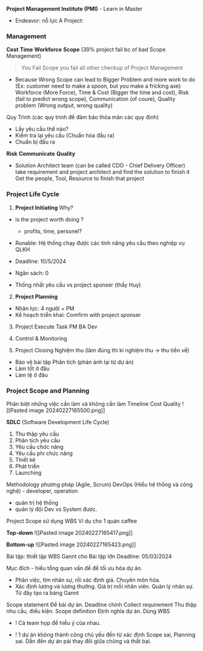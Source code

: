 **Project Management Institute (PMI)** - Learn in Master
+ Endeavor: nỗ lực 
A Project:

### **Management**

**Cost** 
**Time** 
**Workforce** 
**Scope** (39% project fail bc of bad Scope Management)
> You Fail Scope you fail all other checkup of Project Management
+ Because Wrong Scope can lead to Bigger Problem and more work to do (Ex: customer need to make a spoon, but you make a fricking axe) 
	Workforce (More Force), Time & Cost (Bigger the time and cost), Risk (fail to predict wrong scope), Communication (of coure), Quality problem (Wrong output, wrong quality)


Quy Trình (các quy trình để đảm bảo thỏa mãn các quy định)

+ Lấy yêu cầu thế nào? 
+ Kiểm tra lại yêu cầu (Chuẩn hóa đầu ra)
+ Chuẩn bị đầu ra












**Risk**
**Communicate** 
**Quality** 
+ Solution Architect team (can be called CDO - Chief Delivery Officer)
	take requirement and project architect and find the solution to finish it
		Get the people, Tool, Resource to finish that project 


### Project Life Cycle

1. **Project Initiating**
Why?
+ is the project worth doing ? 
	+ profits, time, personel?

+ Runable: Hệ thống chạy được các tính năng yêu cầu theo nghiệp vụ QLKH
+ Deadline: 10/5/2024
+ Ngân sách: 0
+ Thống nhất yêu cầu vs project sponser (thầy Huy)

2. **Project Planning**
- Nhân lực: 4 người + PM 
- Kế hoạch triển khai: Comfirm with project sponser

3. Project Execute
Task
	PM
	BA
	Dev

4. Control & Monitoring

5. Project Closing
Nghiệm thu (làm đúng thì kí nghiệm thu -> thu tiền về)
+ Bảo vệ bài tập
Phân tích (phản ảnh lại từ dự án) 
+ Làm tốt ở đâu
+ Làm tệ ở đâu






### Project Scope and Planning
Phân biệt những việc cần làm và không cần làm
Timeline
Cost
Quality
![[Pasted image 20240227165500.png]]

**SDLC** (Software Development Life Cycle)
1) Thu thập yêu cầu
2) Phân tích yêu cầu
3) Yêu cầu chức năng
4) Yêu cầu phi chức năng
5) Thiết kê
6) Phát triển
7) Launching

Methodology phương pháp (Agile, Scrum)
DevOps (Hiểu hệ thống và công nghệ) - developer, operation
+ quản trị hệ thống 
+ quản lý đội Dev vs System được.

Project Scope sử dụng WBS
Ví dụ cho 1 quán caffee

**Top-down**
	 ![[Pasted image 20240227165417.png]]


**Bottom-up**
	 ![[Pasted image 20240227165423.png]]


Bài tập: thiết lập WBS Gannt cho Bài tập lớn
Deadline: 05/03/2024

Mục đích - hiểu tổng quan vấn đề để tối ưu hóa dự án.
+ Phân việc, tìm nhân sự, rồi xác định giá. Chuyên môn hóa.
+ Xác định lương và lương thưởng. Giá trị mỗi nhân viên. Quản lý nhân sự.
Từ đây tạo ra bảng Gannt

Scope statement
Đề bài dự án. Deadline chính
Collect requirement
Thu thập nhu cầu, điều kiện.
Scope definition
Định nghĩa dự án. Dùng WBS

+ ! Cả team họp để hiểu ý của nhau. 

+ ! 1 dự án không thành công chủ yếu đến từ xác định Scope sai, Planning sai. Dẫn đến dự án pải thay đổi giữa chừng và thất bại.